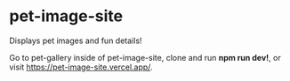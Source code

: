 # pet-image-site
Displays pet images and fun details! 

Go to pet-gallery inside of pet-image-site, clone and run **npm run dev!**, or visit https://pet-image-site.vercel.app/.
